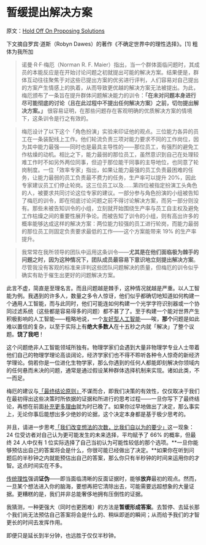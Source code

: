 # 暂缓提出解决方案

原文：[Hold Off On Proposing Solutions](https://www.readthesequences.com/Hold-Off-On-Proposing-Solutions)

下文摘自罗宾·道斯（Robyn Dawes）的著作《不确定世界中的理性选择》。[1] 粗体为我所加

> 诺曼·R·F·梅厄（Norman R. F. Maier）指出，当一个群体面临问题时，其成员的本能反应是在开始讨论问题之初就提出可能的解决方案。结果便是，群体互动往往聚焦于对这些已提出方案的优劣进行评判，人们容易对自己提出的方案产生情感上的执着，从而导致更优越的解决方案无法被提出。为此，梅厄颁布了一条旨在提升群体问题解决能力的训令：**「在未对问题本身进行尽可能彻底的讨论（且在此过程中不提出任何解决方案）之前，切勿提出解决方案。」** 很容易证明，在那些问题存在客观明确的优质解决方案的情境下，这条训令是行之有效的。

>

> 梅厄设计了以下这个「角色扮演」实验来印证他的观点。三位能力各异的员工在一条装配线上工作。他们轮流负责三项对能力要求不同的工作岗位，因为其中能力最强——同时也是最具主导性的——那位员工，有强烈的避免工作枯燥的动机。相比之下，能力最弱的那位员工，虽然意识到自己在处理较难工作时不如另外两位同事，但迫于那位能干同事的主导地位，也同意了轮岗制度。一位「效率专家」指出，如果让能力最强的员工负责最困难的任务，让能力最弱的员工负责最不费力的任务，生产率可以提升 20%，因此专家建议员工们停止轮岗。这三位员工以及……第四位被指定扮演工头角色的人，被要求共同讨论这位专家的建议。一部分参与角色扮演的小组被告知了梅厄的训令，即在彻底讨论问题之前不得讨论解决方案，而另一部分则没有。那些未被告知训令的小组，立刻就开始围绕生产率与员工自主权及避免工作枯燥之间的重要性展开争论。而被告知了训令的小组，则有高出许多的概率能够达成这样的解决方案：两位能力较强的员工进行轮岗，而能力最弱的那位员工则固定负责要求最低的工作——这个方案能带来 19% 的生产率提升。

>

> 我常常在我所领导的团队中运用这条训令——**尤其是在他们面临极为棘手的问题之时，因为这种情况下，团队成员最容易下意识地立刻提出解决方案**。尽管我没有客观的标准来评判这些团队问题解决的质量，但梅厄的训令似乎确实有助于催生出更好的问题解决方案。

此言不虚，简直是至理名言。而且问题越是棘手，这种情况就越是严重。以人工智能为例。我遇到的许多人，数量之多令人惊讶，他们似乎都确切地知道如何构建一个通用人工智能，而与此同时，他们可能连如何构建一个光学字符识别器或一个协同过滤系统（这些都是容易得多的问题）都不甚了了。至于构建一个能对世界产生积极影响的人工智能——粗略地说，一个[友好型人工智能](http://intelligence.org/files/AIPosNegFactor.pdf)——唉，**那个**问题是如此难以置信的复杂，以至于实际上有**绝大多数人**在十五秒之内就「解决」了整个议题。**饶了我吧**！

这个问题绝非人工智能领域所独有。物理学家们会遇到大量非物理学专业人士带着他们自己的物理学理论高谈阔论，经济学家们也不得不聆听各种令人惊奇的新经济学理论。倘若你是一位进化生物学家，那么你遇到的任何人都能即刻解决你领域内的任何悬而未决的问题，通常是通过假设某种群体选择机制来实现。诸如此类，不一而足。

梅厄的建议与[「最终结论原则」](https://www.readthesequences.com/The-Bottom-Line)不谋而合，即我们决策的有效性，仅仅取决于我们在最初得出这些决策时所依据的证据和所进行的思考过程——一旦你写下了最终结论，再想在前面[补充更多理由](https://www.readthesequences.com/Rationalization)就为时已晚了。如果你过早地做出了决定，那么事实上，无论你事后能想出多少绝妙的论据，这个决定本身都是基于极少思考的。

并且，请进一步思考[「我们改变想法的次数，比我们自以为的要少」](https://www.readthesequences.com/We-Change-Our-Minds-Less-Often-Than-We-Think)这一现象：24 位受访者对自己认为更可能发生的未来选择，平均赋予了 66% 的概率，但最终 24 人中仅有 1 位实际选择了自己当初认为可能性较低的那个选项。**一旦你能够预估出自己的答案将会是什么，你很可能已经做出了决定。**如果你在听到问题后的半秒钟之内就能预估出自己的答案，那么你只有半秒钟的时间来运用你的才智。这点时间实在不多。

[传统理性](https://www.readthesequences.com/No-One-Can-Exempt-You-From-Rationalitys-Laws)强调**证伪**——即当面临清晰的反面证据时，能够**放弃**最初的观点。然而，一旦某个想法进入你的脑海，要想再把它清除出去，可能需要远超想象的大量证据。更糟糕的是，我们并非总能奢侈地拥有压倒性的证据。

我猜测，一种更强大（同时也更困难）的方法是**暂缓形成答案**。去暂停、去延长那个我们尚无法预估自己答案将会是什么的、稍纵即逝的瞬间；从而给予我们的才智更长的时间去发挥作用。

即便只是延长到半分钟，也远胜于仅仅半秒钟。